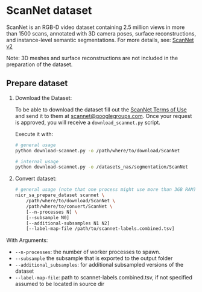 # ScanNet dataset

ScanNet is an RGB-D video dataset containing 2.5 million views in more than 1500 scans, annotated with 3D camera poses, surface reconstructions, and instance-level semantic segmentations.
For more details, see: [ScanNet v2](http://www.scan-net.org/)

Note: 3D meshes and surface reconstructions are not included in the preparation of the dataset.


## Prepare dataset
1. Download the Dataset:

    To be able to download the dataset fill out the [ScanNet Terms of Use](http://kaldir.vc.in.tum.de/scannet/ScanNet_TOS.pdf) and send it to them at scannet@googlegroups.com. Once your request is approved, you will receive a `download_scannet.py` script.

    Execute it with:
    ```bash
    # general usage
    python download-scannet.py -o /path/where/to/download/ScanNet

    # internal usage
    python download-scannet.py -o /datasets_nas/segmentation/ScanNet
    ```

2. Convert dataset:

    ```bash
    # general usage (note that one process might use more than 3GB RAM)
    nicr_sa_prepare_dataset scannet \
        /path/where/to/download/ScanNet \
        /path/where/to/convert/ScanNet \
        [--n-processes N] \
        [--subsample N0]
        [--additional-subsamples N1 N2]
        [--label-map-file /path/to/scannet-labels.combined.tsv]
    ```

With Arguments:
- `--n-processes`:
  the number of worker processes to spawn.
- `--subsample`
  the subsample that is exported to the output folder
- `--additional_subsamples`:
  for additional subsampled versions of the dataset
- `--label-map-file`:
  path to scannet-labels.combined.tsv, if not specified assumed to be located in source dir
